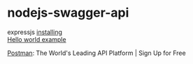 # nodejs-swagger-api

expressjs [installing](https://expressjs.com/en/starter/installing.html)  
[Hello world example](https://expressjs.com/en/starter/hello-world.html) 


[Postman](https://www.postman.com/): The World's Leading API Platform | Sign Up for Free  